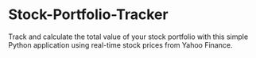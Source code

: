 # Stock-Portfolio-Tracker
Track and calculate the total value of your stock portfolio with this simple Python application using real-time stock prices from Yahoo Finance.
